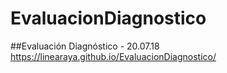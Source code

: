 # EvaluacionDiagnostico
##Evaluación Diagnóstico - 20.07.18
https://linearaya.github.io/EvaluacionDiagnostico/
